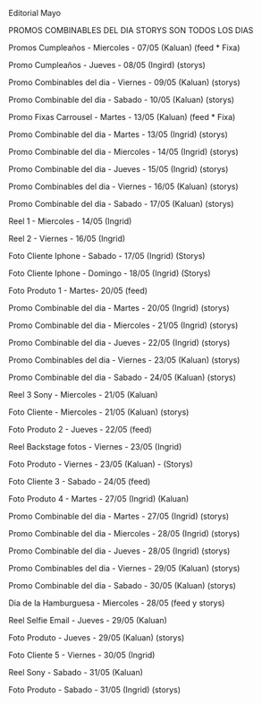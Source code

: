 Editorial Mayo

PROMOS COMBINABLES DEL DIA STORYS SON TODOS LOS DIAS


Promos Cumpleaños - Miercoles - 07/05 (Kaluan) (feed * Fixa)



Promo Cumpleaños - Jueves - 08/05 (Ingird) (storys)


Promo Combinables del dia - Viernes - 09/05 (Kaluan) (storys)


Promo Combinable del dia - Sabado - 10/05 (Kaluan) (storys)



Promo Fixas Carrousel - Martes - 13/05 (Kaluan) (feed * Fixa)


Promo Combinable del dia - Martes - 13/05 (Ingrid) (storys)


Promo Combinable del dia - Miercoles - 14/05 (Ingrid) (storys)


Promo Combinable del dia - Jueves - 15/05 (Ingrid) (storys)


Promo Combinables del dia - Viernes - 16/05 (Kaluan) (storys)


Promo Combinable del dia - Sabado - 17/05 (Kaluan) (storys)


Reel 1 - Miercoles - 14/05 (Ingrid) 


Reel 2 - Viernes - 16/05 (Ingrid)


Foto Cliente Iphone - Sabado - 17/05 (Ingrid) (Storys)


Foto Cliente Iphone - Domingo - 18/05 (Ingrid) (Storys)


Foto Produto 1 - Martes- 20/05 (feed) 


Promo Combinable del dia - Martes - 20/05 (Ingrid) (storys)


Promo Combinable del dia - Miercoles - 21/05 (Ingrid) (storys)


Promo Combinable del dia - Jueves - 22/05 (Ingrid) (storys)


Promo Combinables del dia - Viernes - 23/05 (Kaluan) (storys)


Promo Combinable del dia - Sabado - 24/05 (Kaluan) (storys)



Reel 3 Sony - Miercoles - 21/05 (Kaluan) 


Foto Cliente - Miercoles - 21/05 (Kaluan) (storys)


Foto Produto 2 - Jueves - 22/05 (feed)


Reel Backstage fotos - Viernes - 23/05 (Ingrid)


Foto Produto - Viernes - 23/05 (Kaluan) - (Storys)


Foto Cliente 3 - Sabado - 24/05 (feed)


Foto Produto 4 - Martes - 27/05 (Ingrid) (Kaluan)


Promo Combinable del dia - Martes - 27/05 (Ingrid) (storys)


Promo Combinable del dia - Miercoles - 28/05 (Ingrid) (storys)


Promo Combinable del dia - Jueves - 28/05 (Ingrid) (storys)


Promo Combinables del dia - Viernes - 29/05 (Kaluan) (storys)


Promo Combinable del dia - Sabado - 30/05 (Kaluan) (storys)


Dia de la Hamburguesa - Miercoles - 28/05 (feed y storys)


Reel Selfie Email - Jueves - 29/05 (Kaluan)


Foto Produto - Jueves - 29/05 (Kaluan) (storys)


Foto Cliente 5 - Viernes - 30/05 (Ingrid)


Reel Sony - Sabado - 31/05 (Kaluan)


Foto Produto - Sabado - 31/05 (Ingrid) (storys)

